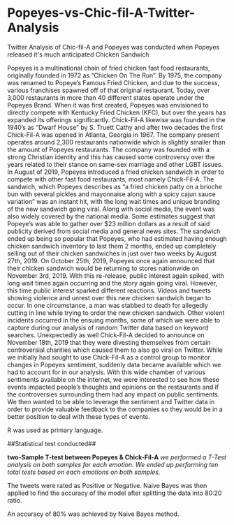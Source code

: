 # Popeyes-vs-Chic-fil-A-Twitter-Analysis

Twitter Analysis of Chic-fil-A and Popeyes was conducted when Popeyes released it's much anticipated Chicken Sandwich

Popeyes is a multinational chain of fried chicken fast food restaurants, originally founded in 1972 as “Chicken On The Run”. By 1975, the company was renamed to Popeye’s Famous Fried Chicken, and due to the success, various franchises spawned off of that original restaurant. Today, over 3,000 restaurants in more than 40 different states operate under the Popeyes Brand. When it was first created, Popeyes was envisioned to directly compete with Kentucky Fried Chicken (KFC), but over the years has expanded its offerings significantly.
Chick-Fil-A likewise was founded in the 1940’s as “Dwarf House” by S. Truett Cathy and after two decades the first Chick-Fil-A was opened in Atlanta, Georgia in 1967. The company present operates around 2,300 restaurants nationwide which is slightly smaller than the amount of Popeyes restaurants. The company was founded with a strong Christian identity and this has caused some controversy over the years related to their stance on same-sex marriage and other LGBT issues.
In August of 2019, Popeyes introduced a fried chicken sandwich in order to compete with other fast food restaurants, most namely Chick-Fil-A. The sandwich, which Popeyes describes as “a fried chicken patty on a brioche bun with several pickles and mayonnaise along with a spicy cajun sauce variation” was an instant hit, with the long wait times and unique branding of the new sandwich going viral.
Along with social media, the event was also widely covered by the national media. Some estimates suggest that Popeye’s was able to gather over $23 million dollars as a result of said publicity derived from social media and general news sites. The sandwich ended up being so popular that Popeyes, who had estimated having enough chicken sandwich inventory to last them 2 months, ended up completely selling out of their chicken sandwiches in just over two weeks by August 27th, 2019.
On October 25th, 2019, Popeyes once again announced that their chicken sandwich would be returning to stores nationwide on November 3rd, 2019. With this re-release, public interest again spiked, with long wait times again occurring and the story again going viral. However, this time public interest sparked different reactions. Videos and tweets showing violence and unrest over this new chicken sandwich began to occur. In one circumstance, a man was stabbed to death for allegedly cutting in line while trying to order the new chicken sandwich.
Other violent incidents occurred in the ensuing months, some of which we were able to capture during our analysis of random Twitter data based on keyword searches. Unexpectedly as well Chick-Fil-A decided to announce on November 18th, 2019 that they were divesting themselves from certain controversial charities which caused them to also go viral on Twitter. While we initially had sought to use Chick-Fil-A as a control group to monitor changes in Popeyes sentiment, suddenly data became available which we had to account for in our analysis.
With this wide chamber of various sentiments available on the internet, we were interested to see how these events impacted people’s thoughts and opinions on the restaurants and if the controversies surrounding them had any impact on public sentiments. We then wanted to be able to leverage the sentiment and Twitter data in order to provide valuable feedback to the companies so they would be in a better position to deal with these types of events.

R was used as primary language. 

##Statistical test conducted##

**two-Sample T-test between Popeyes & Chick-Fil-A**
 *we performed a T-Test analysis on both samples for each emotion. We ended up performing ten total tests based on each emotions on both samples.*


The tweets were rated as Positive or Negative.
Naive Bayes was then applied to find the accuracy of the model after splitting the data into 80:20 ratio. 

An accuracy of 80% was achieved by Naive Bayes method. 
